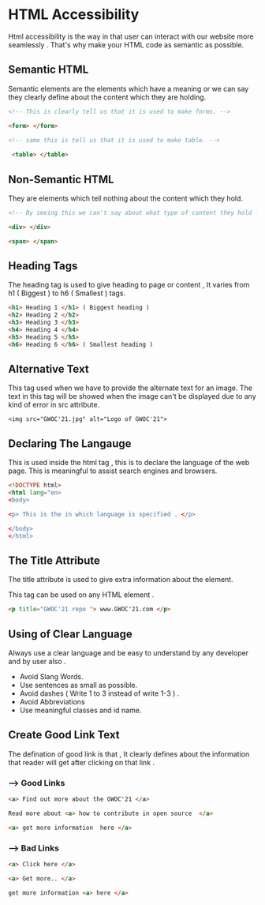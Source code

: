 # HTML Accessibility
Html accessibility is the way in that user can interact with our website more seamlessly . That's why make your HTML code as semantic as possible.

## Semantic HTML
Semantic elements are the elements which have a meaning or we can say they clearly define about the content which they are holding.
```html
<!-- This is clearly tell us that it is used to make forms. -->

<form> </form> 
 
<!-- same this is tell us that it is used to make table. -->

 <table> </table>
```
## Non-Semantic HTML
They are elements which tell nothing about the content which they hold.
```html
<!-- By seeing this we can't say about what type of content they hold -->

<div> </div>

<span> </span>
```
## Heading Tags
The heading tag is used to give heading to page or content , It varies from h1 ( Biggest ) to h6 ( Smallest ) tags.
```html
<h1> Heading 1 </h1> ( Biggest heading )
<h2> Heading 2 </h2>
<h3> Heading 3 </h3>
<h4> Heading 4 </h4>
<h5> Heading 5 </h5>
<h6> Heading 6 </h6> ( Smallest heading )
```
## Alternative Text
This tag used when we have to provide the alternate text for an image. The text in this tag will be showed when the image can't be displayed due to any kind of error in src attribute.
```
<img src="GWOC'21.jpg" alt="Logo of GWOC'21">
```
## Declaring The Langauge
This is used inside the html tag , this is to declare the language of the web page. This is meaningful to assist search engines and browsers.
```html
<!DOCTYPE html>
<html lang="en>
<body>

<p> This is the in which language is specified . </p>

</body>
</html>
```
## The Title Attribute
The title attribute is used to give extra information about the element.
<p> This tag can be used on any HTML element .</p>

```html
<p title="GWOC'21 repo "> www.GWOC'21.com </p>
```
## Using of Clear Language
Always  use a clear language and be easy to understand by any developer and by user also .
- Avoid Slang Words.
- Use sentences as small as possible.
- Avoid dashes ( Write 1 to 3 instead of write 1-3 ) .
- Avoid Abbreviations
- Use meaningful classes and id name.

## Create Good Link Text
The defination of good link is that , It clearly defines about the information that reader will get after clicking on that link .

### --> Good Links
```html
<a> Find out more about the GWOC'21 </a>

Read more about <a> how to contribute in open source  </a>

<a> get more information  here </a>
```
### --> Bad Links 
```html
<a> Click here </a>

<a> Get more.. </a>

get more information <a> here </a>
```
